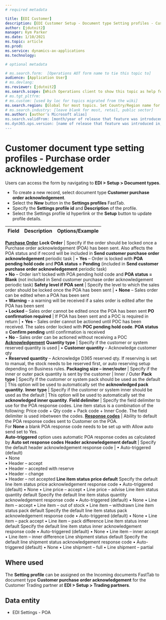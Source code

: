 ```yaml
---
# required metadata

title: [EDI Customer]
description: [EDI Customer Setup - Document type Setting profiles - Customer purchase order acknowledgement]
author: [jdutoit2]
manager: Kym Parker
ms.date: 1/10/2021
ms.topic: article
ms.prod: 
ms.service: dynamics-ax-applications
ms.technology: 

# optional metadata

# ms.search.form:  [Operations AOT form name to tie this topic to]
audience: [Application User]
# ms.devlang: 
ms.reviewer: [jdutoit2]
ms.search.scope: [Which Operations client to show this topic as help for, to be set by content strategist, see list here: https://microsoft.sharepoint.com/teams/DynDoc/_layouts/15/WopiFrame.aspx?sourcedoc={23419e1c-eb64-42e9-aa9b-79875b428718}&action=edit&wd=target%28Core%20Dynamics%20AX%20CP%20requirements%2Eone%7C4CC185C0%2DEFAA%2D42CD%2D94B9%2D8F2A45E7F61A%2FVersions%20list%20for%20docs%20topics%7CC14BE630%2D5151%2D49D6%2D8305%2D554B5084593C%2F%29]
# ms.tgt_pltfrm: 
# ms.custom: [used by loc for topics migrated from the wiki]
ms.search.region: [Global for most topics. Set Country/Region name for localizations]
# ms.search.industry: [leave blank for most, retail, public sector]
ms.author: [author's Microsoft alias]
ms.search.validFrom: [month/year of release that feature was introduced in, in format yyyy-mm-dd]
ms.dyn365.ops.version: [name of release that feature was introduced in, see list here: https://microsoft.sharepoint.com/teams/DynDoc/_layouts/15/WopiFrame.aspx?sourcedoc={23419e1c-eb64-42e9-aa9b-79875b428718}&action=edit&wd=target%28Core%20Dynamics%20AX%20CP%20requirements%2Eone%7C4CC185C0%2DEFAA%2D42CD%2D94B9%2D8F2A45E7F61A%2FVersions%20list%20for%20docs%20topics%7CC14BE630%2D5151%2D49D6%2D8305%2D554B5084593C%2F%29]
---
```


# Customer document type setting profiles - Purchase order acknowledgement

Users can access the form by navigating to **EDI > Setup > Document types**.

- To create a new record, select document type **Customer purchase order acknowledgement**.
- Select the **New** button in the **Settings profiles** FastTab.
- Specify the **Settings profile id** and **Description** of the profile.
- Select the Settings profile id hyperlink or the **Setup** button to update profile details.

**Field**           |	**Description**	                          | **Options/Example**
:-------            |:-------                                   |:----------
<ins>**Purchase Order**</ins>
**Lock Order**      |	Specify if the order should be locked once a Purchase order acknowledgement (POA) has been sent. Also affects the POA status and if record will be included in **Send customer purchase order acknowledgement** periodic task	| •	**Yes** – Order is locked with **POA pending hold code** and **POA status = Pending** (included in **Send customer purchase order acknowledgement** periodic task) <br> •	**No** – Order isn’t locked with POA pending hold code and **POA status = Blank** (not included in Send customer purchase order acknowledgement periodic task)
**Safety level if POA sent**  |	Specify the level to which the sales order should be locked once the POA has been sent	| •	**None** – Sales order can be edited when a POA has been sent <br> •	**Warning** – a warning will be received if a sales order is edited after the POA has been sent <br> •	**Locked** – Sales order cannot be edited once the POA has been sent
**PO confirmation required**  |	If POA has been sent and a POC is required in return	| •	**Yes** – Sales order cannot be actioned until POC has been received. The sales order locked with **POC pending hold code**. **POA status = Confirm pending** until confirmation is received <br> •	**No** – Sales order can be actioned without receiving a POC
<ins>**Acknowledgement**</ins>
**Quantity type**	  | Specify if the customer or system reserved quantity is used	    | •	**Customer quantity** – Acknowledge customer qty <br> •	**Reserved quantity** – Acknowledge D365 reserved qty. If reserving is set to manual, the stock needs to be reserved first, or auto reserving setup depending on Business rules.
**Packaging size – inner/outer**  |	Specify if the inner or outer pack quantity is sent by the customer	| Inner / Outer
**Pack type**       |	Specify if the customer or system pack should be used as the default	| This option will be used to automatically set the **acknowledged pack quantity**.
**Inner type**      |	Specify if the customer or system inner should be used as the default	| This option will be used to automatically set the **acknowledged inner quantity**.
**Field delimiter** |	Specify the field delimiter to use for the POA response codes. Line item status is a combination of the following: Price code + Qty code + Pack code + Inner Code. The field delimiter is used inbetween the codes.
<ins>**Response codes**</ins> | Ability to default the POA response codes sent to Customer on the POA. <br> For **None** a blank POA response code needs to be set up with Allow auto send set to Yes. <br> **Auto-triggered** option uses automatic POA response codes as calculated by **Auto set response codes**
**Header acknowledgement default**  |	Specify the default header acknowledgement response code	| •	Auto-triggered (default) <br> •	None <br> •	Header – accept <br> •	Header – accepted with reserve <br> •	Header – change <br> •	Header – not accepted
**Line item status price default**	Specify the default line item status price acknowledgement response code	•	Auto-triggered (default)
•	None
•	Line price – accept
•	Line price – advise
Line item status quantity default	Specify the default line item status quantity acknowledgement response code	•	Auto-triggered (default)
•	None
•	Line item – accept
•	Line item – out of stock
•	Line item – withdrawn
Line item status pack default	Specify the default line item status pack acknowledgement response code	•	Auto-triggered (default)
•	None
•	Line item – pack accept
•	Line item – pack difference
Line item status inner default	Specify the default line item status inner acknowledgement response code	•	Auto-triggered (default)
•	None
•	Line item – inner accept
•	Line item – inner difference
Line shipment status default	Specify the default line shipment status acknowledgement response code	•	Auto-triggered (default)
•	None
•	Line shipment – full
•	Line shipment – partial


## Where used
The **Setting profile** can be assigned on the Incoming documents FastTab to document type **Customer purchase order acknowledgement** for the Customer Trading partner at **EDI > Setup > Trading partners**.

## Data entity
- EDI Settings - POA
